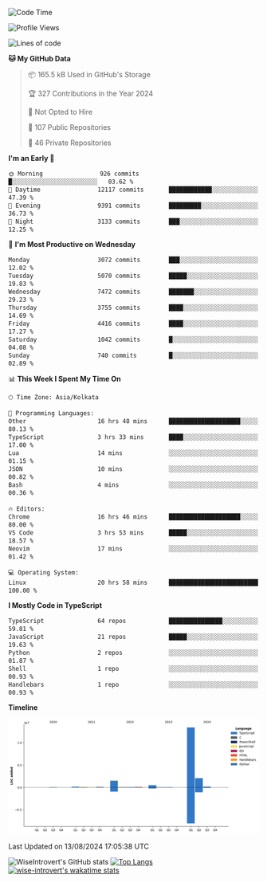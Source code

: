 <!--START_SECTION:waka-->
![Code Time](http://img.shields.io/badge/Code%20Time-1%2C521%20hrs%2045%20mins-blue)

![Profile Views](http://img.shields.io/badge/Profile%20Views-0-blue)

![Lines of code](https://img.shields.io/badge/From%20Hello%20World%20I%27ve%20Written-18.3%20million%20lines%20of%20code-blue)

**🐱 My GitHub Data** 

> 📦 165.5 kB Used in GitHub's Storage 
 > 
> 🏆 327 Contributions in the Year 2024
 > 
> 🚫 Not Opted to Hire
 > 
> 📜 107 Public Repositories 
 > 
> 🔑 46 Private Repositories 
 > 
**I'm an Early 🐤** 

```text
🌞 Morning                926 commits         █░░░░░░░░░░░░░░░░░░░░░░░░   03.62 % 
🌆 Daytime                12117 commits       ████████████░░░░░░░░░░░░░   47.39 % 
🌃 Evening                9391 commits        █████████░░░░░░░░░░░░░░░░   36.73 % 
🌙 Night                  3133 commits        ███░░░░░░░░░░░░░░░░░░░░░░   12.25 % 
```
📅 **I'm Most Productive on Wednesday** 

```text
Monday                   3072 commits        ███░░░░░░░░░░░░░░░░░░░░░░   12.02 % 
Tuesday                  5070 commits        █████░░░░░░░░░░░░░░░░░░░░   19.83 % 
Wednesday                7472 commits        ███████░░░░░░░░░░░░░░░░░░   29.23 % 
Thursday                 3755 commits        ████░░░░░░░░░░░░░░░░░░░░░   14.69 % 
Friday                   4416 commits        ████░░░░░░░░░░░░░░░░░░░░░   17.27 % 
Saturday                 1042 commits        █░░░░░░░░░░░░░░░░░░░░░░░░   04.08 % 
Sunday                   740 commits         █░░░░░░░░░░░░░░░░░░░░░░░░   02.89 % 
```


📊 **This Week I Spent My Time On** 

```text
🕑︎ Time Zone: Asia/Kolkata

💬 Programming Languages: 
Other                    16 hrs 48 mins      ████████████████████░░░░░   80.13 % 
TypeScript               3 hrs 33 mins       ████░░░░░░░░░░░░░░░░░░░░░   17.00 % 
Lua                      14 mins             ░░░░░░░░░░░░░░░░░░░░░░░░░   01.15 % 
JSON                     10 mins             ░░░░░░░░░░░░░░░░░░░░░░░░░   00.82 % 
Bash                     4 mins              ░░░░░░░░░░░░░░░░░░░░░░░░░   00.36 % 

🔥 Editors: 
Chrome                   16 hrs 46 mins      ████████████████████░░░░░   80.00 % 
VS Code                  3 hrs 53 mins       █████░░░░░░░░░░░░░░░░░░░░   18.57 % 
Neovim                   17 mins             ░░░░░░░░░░░░░░░░░░░░░░░░░   01.42 % 

💻 Operating System: 
Linux                    20 hrs 58 mins      █████████████████████████   100.00 % 
```

**I Mostly Code in TypeScript** 

```text
TypeScript               64 repos            ███████████████░░░░░░░░░░   59.81 % 
JavaScript               21 repos            █████░░░░░░░░░░░░░░░░░░░░   19.63 % 
Python                   2 repos             ░░░░░░░░░░░░░░░░░░░░░░░░░   01.87 % 
Shell                    1 repo              ░░░░░░░░░░░░░░░░░░░░░░░░░   00.93 % 
Handlebars               1 repo              ░░░░░░░░░░░░░░░░░░░░░░░░░   00.93 % 
```



**Timeline**

![Lines of Code chart](https://raw.githubusercontent.com/wise-introvert/wise-introvert/master/assets/bar_graph.png)


 Last Updated on 13/08/2024 17:05:38 UTC
<!--END_SECTION:waka-->

![WiseIntrovert's GitHub stats](https://github-readme-stats.vercel.app/api?username=wise-introvert&count_private=true&show_icons=true)
[![Top Langs](https://github-readme-stats.vercel.app/api/top-langs/?username=wise-introvert&langs_count=10)](https://github.com/anuraghazra/github-readme-stats)
[![wise-introvert's wakatime stats](https://github-readme-stats.vercel.app/api/wakatime?username=wiseintrovert)](https://github.com/anuraghazra/github-readme-stats)
